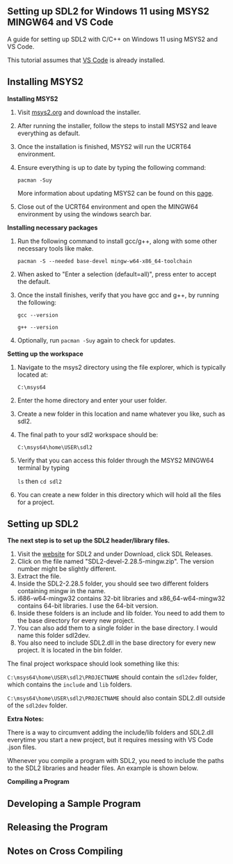 ## Setting up SDL2 for Windows 11 using MSYS2 MINGW64 and VS Code
A guide for setting up SDL2 with C/C++ on Windows 11 using MSYS2 and VS Code.

This tutorial assumes that [VS Code](https://code.visualstudio.com/) is already installed.

## Installing MSYS2

**Installing MSYS2**

1. Visit [msys2.org](https://www.msys2.org/) and download the installer.
2. After running the installer, follow the steps to install MSYS2 and leave everything as default.
3. Once the installation is finished, MSYS2 will run the UCRT64 environment.
4. Ensure everything is up to date by typing the following command:

   ```
   pacman -Suy
   ```

   More information about updating MSYS2 can be found on this [page](https://www.msys2.org/docs/updating/).

6. Close out of the UCRT64 environment and open the MINGW64 environment by using the windows search bar.

**Installing necessary packages**

1. Run the following command to install gcc/g++, along with some other necessary tools like make.

   ```
   pacman -S --needed base-devel mingw-w64-x86_64-toolchain
   ```

3. When asked to "Enter a selection (default=all)", press enter to accept the default.
4. Once the install finishes, verify that you have gcc and g++, by running the following:

   ```
   gcc --version
   ```
   ```
   g++ --version
   ```

6. Optionally, run `pacman -Suy` again to check for updates.

**Setting up the workspace**

1. Navigate to the msys2 directory using the file explorer, which is typically located at:

   `C:\msys64`

2. Enter the home directory and enter your user folder.
3. Create a new folder in this location and name whatever you like, such as sdl2.
4. The final path to your sdl2 workspace should be:

   `C:\msys64\home\USER\sdl2`

5. Verify that you can access this folder through the MSYS2 MINGW64 terminal by typing

   `ls` then `cd sdl2`

6. You can create a new folder in this directory which will hold all the files for a project.

## Setting up SDL2

**The next step is to set up the SDL2 header/library files.**

1. Visit the [website](https://www.libsdl.org/) for SDL2 and under Download, click SDL Releases.
2. Click on the file named "SDL2-devel-2.28.5-mingw.zip". The version number might be slightly different.
3. Extract the file.
4. Inside the SDL2-2.28.5 folder, you should see two different folders containing mingw in the name.
5. i686-w64-mingw32 contains 32-bit libraries and x86_64-w64-mingw32 contains 64-bit libraries. I use the 64-bit version.
6. Inside these folders is an include and lib folder. You need to add them to the base directory for every new project.
7. You can also add them to a single folder in the base directory. I would name this folder sdl2dev.
8. You also need to include SDL2.dll in the base directory for every new project. It is located in the bin folder.

The final project workspace should look something like this:

`C:\msys64\home\USER\sdl2\PROJECTNAME` should contain the `sdl2dev` folder, which contains the `include` and `lib` folders.

`C:\msys64\home\USER\sdl2\PROJECTNAME` should also contain SDL2.dll outside of the `sdl2dev` folder.

**Extra Notes:**

There is a way to circumvent adding the include/lib folders and SDL2.dll everytime you start a new project, but it requires messing with VS Code .json files.

Whenever you compile a program with SDL2, you need to include the paths to the SDL2 libraries and header files. An example is shown below.

**Compiling a Program**



## Developing a Sample Program

## Releasing the Program

## Notes on Cross Compiling
